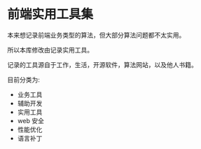 # 前端实用工具集

本来想记录前端业务类型的算法，但大部分算法问题都不太实用。

所以本库修改由记录实用工具。

记录的工具源自于工作，生活，开源软件，算法网站，以及他人书籍。

目前分类为:
 
- 业务工具
- 辅助开发
- 实用工具
- web 安全
- 性能优化
- 语言补丁
